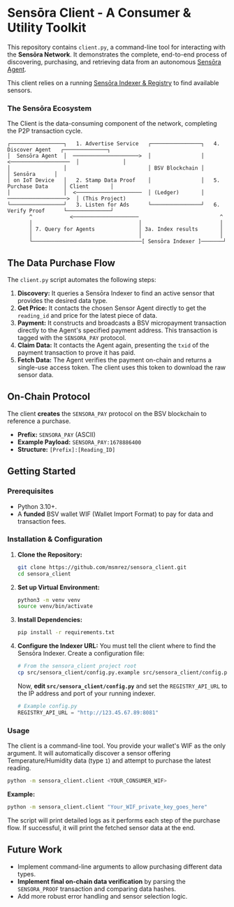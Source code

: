 # Sensōra Client - A Consumer & Utility Toolkit

This repository contains `client.py`, a command-line tool for interacting with the **Sensōra Network**. It demonstrates the complete, end-to-end process of discovering, purchasing, and retrieving data from an autonomous [Sensōra Agent](https://github.com/msmrez/sensora_agent).

This client relies on a running [Sensōra Indexer & Registry](https://github.com/msmrez/sensora_indexer) to find available sensors.

### The Sensōra Ecosystem

The Client is the data-consuming component of the network, completing the P2P transaction cycle.

```
┌─────────────────┐   1. Advertise Service   ┌────────────────┐   4. Discover Agent   ┌──────────────┐
│  Sensōra Agent  │  ─────────────────────>  │                │  <───────────────────  │              │
│                 │                          │ BSV Blockchain │                        │ Sensōra      │
│ on IoT Device   │   2. Stamp Data Proof    │                │   5. Purchase Data     │ Client       │
│                 │  <─────────────────────  │ (Ledger)       │  ───────────────────>  │ (This Project)
└─────────────────┘   3. Listen for Ads      └────────────────┘   6. Verify Proof      └──────────────┘
       ^            <─────────────────────                          ^
       │                                  │                         │
       │ 7. Query for Agents              │ 3a. Index results       │
       │                                  │                         │
       └───────────────────────────────────[ Sensōra Indexer ]───────┘
```

## The Data Purchase Flow

The `client.py` script automates the following steps:

1.  **Discovery:** It queries a Sensōra Indexer to find an active sensor that provides the desired data type.
2.  **Get Price:** It contacts the chosen Sensor Agent directly to get the `reading_id` and price for the latest piece of data.
3.  **Payment:** It constructs and broadcasts a BSV micropayment transaction directly to the Agent's specified payment address. This transaction is tagged with the `SENSORA_PAY` protocol.
4.  **Claim Data:** It contacts the Agent again, presenting the `txid` of the payment transaction to prove it has paid.
5.  **Fetch Data:** The Agent verifies the payment on-chain and returns a single-use access token. The client uses this token to download the raw sensor data.

## On-Chain Protocol

The client **creates** the `SENSORA_PAY` protocol on the BSV blockchain to reference a purchase.

- **Prefix:** `SENSORA_PAY` (ASCII)
- **Example Payload:** `SENSORA_PAY:1678886400`
- **Structure:** `[Prefix]:[Reading_ID]`

## Getting Started

### Prerequisites

- Python 3.10+.
- A **funded** BSV wallet WIF (Wallet Import Format) to pay for data and transaction fees.

### Installation & Configuration

1.  **Clone the Repository:**

    ```bash
    git clone https://github.com/msmrez/sensora_client.git
    cd sensora_client
    ```

2.  **Set up Virtual Environment:**

    ```bash
    python3 -m venv venv
    source venv/bin/activate
    ```

3.  **Install Dependencies:**

    ```bash
    pip install -r requirements.txt
    ```

4.  **Configure the Indexer URL:**
    You must tell the client where to find the Sensōra Indexer. Create a configuration file:
    ```bash
    # From the sensora_client project root
    cp src/sensora_client/config.py.example src/sensora_client/config.py
    ```
    Now, **edit `src/sensora_client/config.py`** and set the `REGISTRY_API_URL` to the IP address and port of your running indexer.
    ```python
    # Example config.py
    REGISTRY_API_URL = "http://123.45.67.89:8081"
    ```

### Usage

The client is a command-line tool. You provide your wallet's WIF as the only argument. It will automatically discover a sensor offering Temperature/Humidity data (type `1`) and attempt to purchase the latest reading.

```bash
python -m sensora_client.client <YOUR_CONSUMER_WIF>
```

**Example:**

```bash
python -m sensora_client.client "Your_WIF_private_key_goes_here"
```

The script will print detailed logs as it performs each step of the purchase flow. If successful, it will print the fetched sensor data at the end.

## Future Work

- Implement command-line arguments to allow purchasing different data types.
- **Implement final on-chain data verification** by parsing the `SENSORA_PROOF` transaction and comparing data hashes.
- Add more robust error handling and sensor selection logic.
